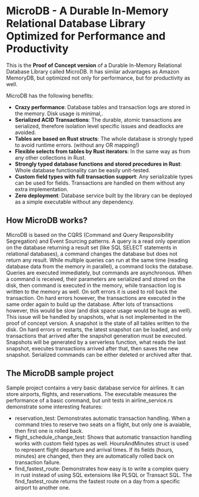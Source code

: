 # MicroDB - A Durable In-Memory Relational Database Library Optimized for Performance and Productivity

This is the **Proof of Concept version** of a Durable In-Memory Relational Database Library called MicroDB. It has similar advantages as Amazon MemoryDB, but optimized not only for performance, but for productivity as well.

MicroDB has the following benefits:

 * **Crazy performance**: Database tables and transaction logs are stored in the memory. Disk usage is minimal,.
 * **Serialized ACID Transactions**: The durable, atomic transactions are serialized, therefore isolation level specific issues and deadlocks are avoided.
 * **Tables are based on Rust structs**: The whole database is strongly typed to avoid runtime errors. (without any OR mapping!)
 * **Flexible selects from tables by Rust iterators**: In the same way as from any other collections in Rust.
 * **Strongly typed database functions and stored procedures in Rust**: Whole database functionality can be easily unit-tested.
 * **Custom field types with full transaction support**: Any serializable types can be used for fields. Transactions are handled on them without any extra implementation.
 * **Zero deployment**: Database service built by the library can be deployed as a simple executable without any dependency.

## How MicroDB works?

MicroDB is based on the CQRS (Command and Query Responsibility Segregation) and Event Sourcing patterns. A query is a read only operation on the database returning a result set (like SQL SELECT statements in relational databases), a command changes the database but does not return any result. While multiple queries can run at the same time (reading database data from the memory in parallel), a command locks the database. Queries are executed immediately, but commands are asynchronous. When a command is received, their parameters are serialized and stored on the disk, then command is executed in the memory, while transaction log is written to the memory as well. On soft errors it is used to roll back the transaction. On hard errors however, the transactions are executed in the same order again to build up the database. After lots of transactions however, this would be slow (and disk space usage would be huge as well). This issue will be handled by snapshots, what is not implemented in the proof of concept version. A snapshot is the state of all tables written to the disk. On hard errors or restarts, the latest snapshot can be loaded, and only transactions that arrived after the snapshot generation must be executed. Snapshots will be generated by a serverless function, what reads the last snapshot, executes transactions arrived after that, then saves the new snapshot. Serialized commands can be either deleted or archived after that.

## The MicroDB sample project

Sample project contains a very basic database service for airlines. It can store airports, flights, and reservations. The executable measures the performance of a basic command, but unit tests in airline_service.rs demonstrate some interesting features:

 * reservation_test: Demonstrates automatic transaction handling. When a command tries to reserve two seats on a flight, but only one is avaiable, then first one is rolled back.
 * flight_schedule_change_test: Shows that automatic transaction handling works with custom field types as well. HoursAndMinutes struct is used to represent flight departure and arrival times. If its fields (hours, minutes) are changed, then they are automatically rolled back on transaction failure.
 * find_fastest_route: Demonstrates how easy is to write a complex query in rust instead of using SQL extensions like PLSQL or Transact SQL. The find_fastest_route returns the fastest route on a day from a specific airport to another one.



